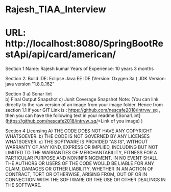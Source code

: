 # Rajesh_TIAA_Interview
# URL: http://localhost:8080/SpringBootRestApi/api/card/american/

Section 1
	Name: Rajesh kumar
	Years of Experience: 10 years 3 months

Section 2: 
	Build IDE: Eclipse Java EE IDE (Version: Oxygen.3a )
	JDK Version: java version "1.8.0_162"

Section 3 
a)	Sonar lint  
b)	Final Output Snapshot 
c)	Junit Coverage Snapshot
Note: (You can link directly to the raw version of an image from your image folder. Hence from section 1.1 if your GIT Link is : https://github.com/nescafe2018/intrvw_sq , then you can have the following text in your readme ![SonarLint] (https://github.com/nescafe2018/intrvw_sq/<Link of you image) )

Section 4 
Licensing 
A)	THE CODE DOES NOT HAVE ANY COPYRIGHT WHATSOEVER. 
b)	THE CODE IS NOT GOVERNED BY ANY LICENSES WHATSOEVER. 
c)	THE SOFTWARE IS PROVIDED "AS IS", WITHOUT WARRANTY OF ANY KIND, EXPRESS OR IMPLIED, INCLUDING BUT NOT LIMITED TO THE WARRANTIES OF MERCHANTABILITY, FITNESS FOR A PARTICULAR PURPOSE AND NONINFRINGEMENT. IN NO EVENT SHALL THE AUTHORS OR USERS OF THE CODE WOULD BE LIABLE FOR ANY CLAIM, DAMAGES OR OTHER LIABILITY, WHETHER IN AN ACTION OF CONTRACT, TORT OR OTHERWISE, ARISING FROM, OUT OF OR IN CONNECTION WITH THE SOFTWARE OR THE USE OR OTHER DEALINGS IN THE SOFTWARE.
